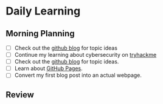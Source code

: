 # Daily Learning
## Morning Planning
- [ ] Check out the [github blog](https://github.blog/) for topic ideas
- [ ] Continue my learning about cybersecurity on [tryhackme](https://tryhackme.com)
- [ ] Check out the [github blog](https://github.blog/) for topic ideas.
- [ ] Learn about [GitHub Pages](https://skills.github.com/#first-day-on-github).
- [ ] Convert my first blog post into an actual webpage.
## Review
